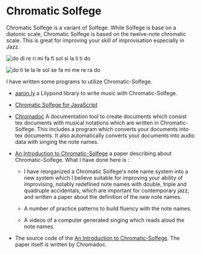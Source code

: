 
Chromatic Solfege
==================

Chromatic Solfege is a variant of Solfege. While Solfege is base on a diatonic
scale, Chromatic Solfege is based on the twelve-note chromatic scale. This is
great for improving your skill of improvisation especially in Jazz.

![do di re ri mi fa fi sol si la li ti do](./an-introduction-to-chromatic-solfege/doc/solfege-aug.png)

![do ti te la le sol se fa mi me re ra do](./an-introduction-to-chromatic-solfege/doc/solfege-dim.png)

I have written some programs to utilize Chromatic-Solfege.

- [aaron.ly](./chromatic-solfege-for-lilypond/) a Lilypond library to write
  music with Chromatic-Solfege.

- [Chromatic Solfege for JavaScript](./chromatic-solfege/)  

- [Chromadoc](./chromadoc/) A documentation tool to create documents which
  consist tex documents with musical notations which are written in
  Chromatic-Solfege.  This includes a program which converts your documents
  into tex documents. It also automatically converts your documents into audio
  data with singing the note names.

- [An Introduction to Chromatic-Solfege](an-introduction-to-chromatic-solfege/)
  a paper describing about Chromatic-Solfege. What I have done here is :
    -  I have reorganized a Chromatic Solfege's note name system into a new
       system which I believe suitable for improving your ability of
       improvising, notably redefined note names with double, triple and
       quadruple accidentals, which are important for contemporary jazz, and
       written a paper about the definition of the new note names.

    - A number of practice patterns to build fluency with the note names.

    - A videos of a computer generated singing which reads aloud the note
      names.

- The source code of the [An Introduction to
  Chromatic-Solfege](an-introduction-to-chromatic-solfege/). The paper itself
  is written by Chromadoc. 



[modeline]: # ( vim: set spell fo+=a path+=../ suffixesadd+=.md: )
